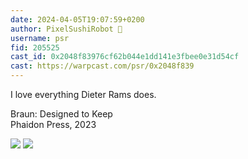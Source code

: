```yaml
---
date: 2024-04-05T19:07:59+0200
author: PixelSushiRobot 💫
username: psr
fid: 205525
cast_id: 0x2048f83976cf62b044e1dd141e3fbee0e31d54cf
cast: https://warpcast.com/psr/0x2048f839
---
```

I love everything Dieter Rams does.  
  
Braun: Designed to Keep  
Phaidon Press, 2023  

![](https://imagedelivery.net/BXluQx4ige9GuW0Ia56BHw/a7e359fd-251a-45a5-d840-fb079ea33900/original)
![](https://imagedelivery.net/BXluQx4ige9GuW0Ia56BHw/65755a60-6726-4b6b-29b3-b9210193e700/original)